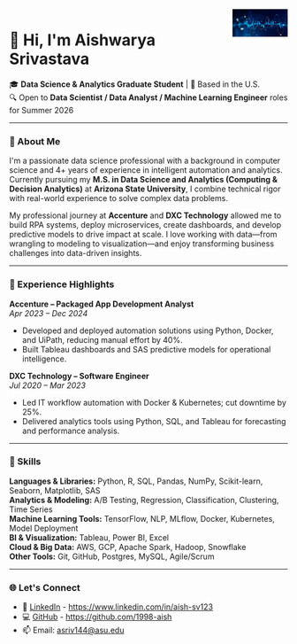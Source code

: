 <img src="https://github.com/1998-aish/1998-aish/blob/main/68747470733a2f2f696f652e656e67696e2e756d6963682e6564752f77702d636f6e74656e742f75706c6f6164732f73697465732f372f323032312f30362f524553495a45445f494f452d4d6173746572735f2d446174612d416e616c79746963732d616e642d4170706c6965642d53746174697374696.jpeg" width="100" align="right"/>

# 👋 Hi, I'm Aishwarya Srivastava

🎓 **Data Science & Analytics Graduate Student** | 📍 Based in the U.S.  
🔍 Open to **Data Scientist / Data Analyst / Machine Learning Engineer** roles for Summer 2026  

---

### 🚀 About Me

I'm a passionate data science professional with a background in computer science and 4+ years of experience in intelligent automation and analytics. Currently pursuing my **M.S. in Data Science and Analytics (Computing & Decision Analytics)** at **Arizona State University**, I combine technical rigor with real-world experience to solve complex data problems.

My professional journey at **Accenture** and **DXC Technology** allowed me to build RPA systems, deploy microservices, create dashboards, and develop predictive models to drive impact at scale. I love working with data—from wrangling to modeling to visualization—and enjoy transforming business challenges into data-driven insights.

---

### 💼 Experience Highlights

**Accenture – Packaged App Development Analyst**  
*Apr 2023 – Dec 2024*  
- Developed and deployed automation solutions using Python, Docker, and UiPath, reducing manual effort by 40%.  
- Built Tableau dashboards and SAS predictive models for operational intelligence.

**DXC Technology – Software Engineer**  
*Jul 2020 – Mar 2023*  
- Led IT workflow automation with Docker & Kubernetes; cut downtime by 25%.  
- Delivered analytics tools using Python, SQL, and Tableau for forecasting and performance analysis.

---

### 🧠 Skills

**Languages & Libraries:** Python, R, SQL, Pandas, NumPy, Scikit-learn, Seaborn, Matplotlib, SAS  
**Analytics & Modeling:** A/B Testing, Regression, Classification, Clustering, Time Series  
**Machine Learning Tools:** TensorFlow, NLP, MLflow, Docker, Kubernetes, Model Deployment  
**BI & Visualization:** Tableau, Power BI, Excel  
**Cloud & Big Data:** AWS, GCP, Apache Spark, Hadoop, Snowflake  
**Other Tools:** Git, GitHub, Postgres, MySQL, Agile/Scrum

---

### 🌐 Let's Connect

- 🔗 [LinkedIn](https://www.linkedin.com/in/aish-sv123)  - https://www.linkedin.com/in/aish-sv123
- 💻 [GitHub](https://github.com/1998-aish)  - https://github.com/1998-aish
- 📫 Email: [asriv144@asu.edu](mailto:asriv144@asu.edu)


<!--
![Aishwarya's GitHub Stats](https://github-readme-stats.vercel.app/api?username=1998-aish&show_icons=true&theme=radical)
-->
